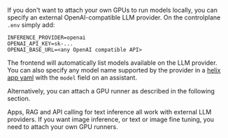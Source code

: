 If you don't want to attach your own GPUs to run models locally, you can specify an external OpenAI-compatible LLM provider. On the controlplane `.env` simply add:

```
INFERENCE_PROVIDER=openai
OPENAI_API_KEY=sk-...
OPENAI_BASE_URL=<any OpenAI compatible API>
```

The frontend will automatically list models available on the LLM provider. You can also specify any model name supported by the provider in a [helix app yaml](/helix/develop/getting-started/) with the `model` field on an assistant.

Alternatively, you can attach a GPU runner as described in the following section.

Apps, RAG and API calling for text inference all work with external LLM providers. If you want image inference, or text or image fine tuning, you need to attach your own GPU runners.